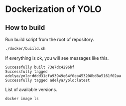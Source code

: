 # Dockerization of YOLO

## How to build
Run build script from the root of repository.
```bash
./docker/buiild.sh
```

If everything is ok, you will see messages like this. 
```
Successfully built 73e7dc4296bf
Successfully tagged adelya/yolo:dddd31cfa93949e64f0ea453208bd8a5161f02aa
Successfully tagged adelya/yolo:latest
```

List of available versions.
```bash
docker image ls
```

